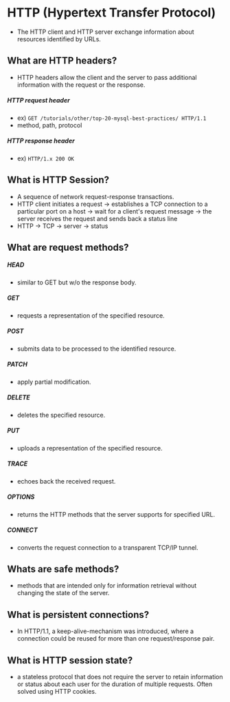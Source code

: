 # HTTP (Hypertext Transfer Protocol)
- The HTTP client and HTTP server exchange information about resources identified by URLs.

## What are HTTP headers?
- HTTP headers allow the client and the server to pass additional information with the request or the response.

##### HTTP request header
- ex) `GET /tutorials/other/top-20-mysql-best-practices/ HTTP/1.1`
- method, path, protocol

##### HTTP response header
- ex) `HTTP/1.x 200 OK`

## What is HTTP Session?
- A sequence of network request-response transactions.
- HTTP client initiates a request -> establishes a TCP connection to a particular port on a host -> wait for a client's request message -> the server receives the request and sends back a status line
- HTTP -> TCP -> server -> status

## What are request methods?
##### HEAD
- similar to GET but w/o the response body.

##### GET
- requests a representation of the specified resource.

##### POST
- submits data to be processed to the identified resource.

##### PATCH
- apply partial modification.

##### DELETE
- deletes the specified resource.

##### PUT
- uploads a representation of the specified resource.

##### TRACE
- echoes back the received request.

##### OPTIONS
- returns the HTTP methods that the server supports for specified URL.

##### CONNECT
- converts the request connection to a transparent TCP/IP tunnel.

## Whats are safe methods?
- methods that are intended only for information retrieval without changing the state of the server.

## What is persistent connections?
- In HTTP/1.1, a keep-alive-mechanism was introduced, where a connection could be reused for more than one request/response pair.

## What is HTTP session state?
- a stateless protocol that does not require the server to retain information or status about each user for the duration of multiple requests. Often solved using HTTP cookies.
